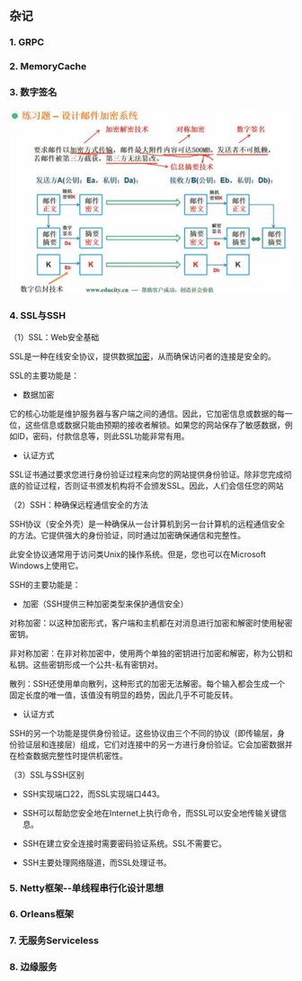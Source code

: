 ## 杂记

### 1. GRPC

### 2. MemoryCache

### 3. 数字签名

![image-20220325185828785](images/image-20220325185828785.png)



### 4. SSL与SSH

（1）SSL：Web安全基础

SSL是一种在线安全协议，提供数据[加密](https://so.csdn.net/so/search?q=加密&spm=1001.2101.3001.7020)，从而确保访问者的连接是安全的。

SSL的主要功能是：

- 数据加密

​	它的核心功能是维护服务器与客户端之间的通信。因此，它加密信息或数据的每一位，这些信息或数据只能由预期的接收者解锁。如果您的网站保存了敏感数据，例如ID，密码，付款信息等，则此SSL功能非常有用。

- 认证方式

​	SSL证书通过要求您进行身份验证过程来向您的网站提供身份验证。除非您完成彻底的验证过程，否则证书颁发机构将不会颁发SSL。因此，人们会信任您的网站

（2）SSH：种确保远程通信安全的方法

SSH协议（安全外壳）是一种确保从一台计算机到另一台计算机的远程通信安全的方法。它提供强大的身份验证，同时通过加密确保通信和完整性。

此安全协议通常用于访问类Unix的操作系统。但是，您也可以在Microsoft Windows上使用它。

SSH的主要功能是：

- 加密（SSH提供三种加密类型来保护通信安全）

对称加密：以这种加密形式，客户端和主机都在对消息进行加密和解密时使用秘密密钥。

非对称加密：在非对称加密中，使用两个单独的密钥进行加密和解密，称为公钥和私钥。这些密钥形成一个公共-私有密钥对。

散列：SSH还使用单向散列，这种形式的加密无法解密。每个输入都会生成一个固定长度的唯一值，该值没有明显的趋势，因此几乎不可能反转。

- 认证方式

SSH的另一个功能是提供身份验证。这些协议由三个不同的协议（即传输层，身份验证层和连接层）组成，它们对连接中的另一方进行身份验证。它会加密数据并在检查数据完整性时提供机密性。

（3）SSL与SSH区别

- SSH实现端口22，而SSL实现端口443。

- SSH可以帮助您安全地在Internet上执行命令，而SSL可以安全地传输关键信息。

- SSH在建立安全连接时需要密码验证系统。SSL不需要它。

- SSH主要处理网络隧道，而SSL处理证书。

### 5. Netty框架--单线程串行化设计思想

### 6. Orleans框架

### 7. 无服务Serviceless

### 8. 边缘服务







